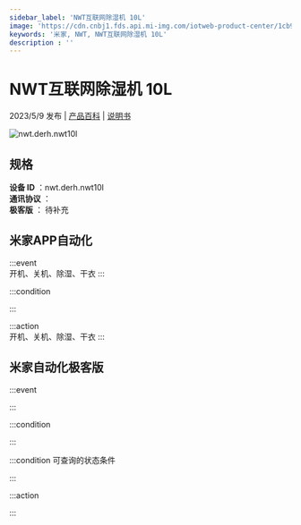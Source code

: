 ```yaml
---
sidebar_label: 'NWT互联网除湿机 10L'
image: 'https://cdn.cnbj1.fds.api.mi-img.com/iotweb-product-center/1cb9d79386034bd2df8b904a6a82c064_1681459398782.png?GalaxyAccessKeyId=AKVGLQWBOVIRQ3XLEW&Expires=9223372036854775807&Signature=LGdXnn31WsK2viLM1/du0hX6yb4='
keywords: '米家, NWT, NWT互联网除湿机 10L'
description : ''
---
```

# NWT互联网除湿机 10L

2023/5/9 发布 | [产品百科](https://home.mi.com/webapp/content/baike/product/index.html?model=nwt.derh.nwt10l/) | [说明书](https://home.mi.com/views/introduction.html?model=nwt.derh.nwt10l&region=cn)

![nwt.derh.nwt10l](https://cdn.cnbj1.fds.api.mi-img.com/iotweb-product-center/1cb9d79386034bd2df8b904a6a82c064_1681459398782.png?GalaxyAccessKeyId=AKVGLQWBOVIRQ3XLEW&Expires=9223372036854775807&Signature=LGdXnn31WsK2viLM1/du0hX6yb4=)

## 规格  
> 
**设备 ID** ：nwt.derh.nwt10l  
**通讯协议** ：  
**极客版**  ： 待补充 


## 米家APP自动化  

:::event  
开机、关机、除湿、干衣
:::

:::condition  

:::

:::action   
开机、关机、除湿、干衣
:::

## 米家自动化极客版  

:::event  

:::

:::condition  

:::

:::condition 可查询的状态条件  

:::

:::action  

:::

        
